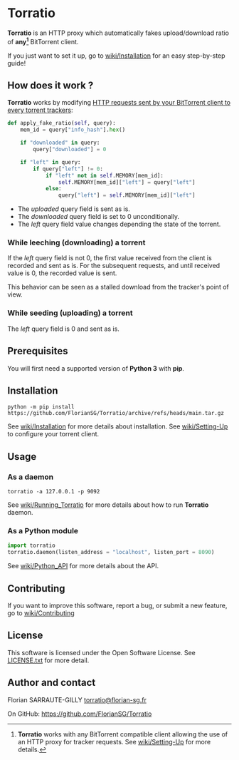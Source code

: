 # Torratio

**Torratio** is an HTTP proxy which automatically fakes upload/download ratio of __any[^1]__ BitTorrent client.

If you just want to set it up, go to [wiki/Installation][2] for an easy step-by-step guide!


## How does it work ?

**Torratio** works by modifying [HTTP requests sent by your BitTorrent client to every torrent trackers][1]:

```py
def apply_fake_ratio(self, query):
    mem_id = query["info_hash"].hex()

    if "downloaded" in query:
        query["downloaded"] = 0

    if "left" in query:
        if query["left"] != 0:
            if "left" not in self.MEMORY[mem_id]:
                self.MEMORY[mem_id]["left"] = query["left"]
            else:
                query["left"] = self.MEMORY[mem_id]["left"]
```

- The *uploaded* query field is sent as is.
- The *downloaded* query field is set to 0 unconditionally.
- The *left* query field value changes depending the state of the torrent.


### While leeching (downloading) a torrent

If the *left* query field is not 0, the first value received from the client is recorded and sent as is.
For the subsequent requests, and until received value is 0, the recorded value is sent.

This behavior can be seen as a stalled download from the tracker's point of view.


### While seeding (uploading) a torrent

The *left* query field is 0 and sent as is.


## Prerequisites

You will first need a supported version of **Python 3** with **pip**.


## Installation

`python -m pip install https://github.com/FlorianSG/Torratio/archive/refs/heads/main.tar.gz`

See [wiki/Installation][2] for more details about installation.
See [wiki/Setting-Up][3] to configure your torrent client.


## Usage

### As a daemon

`torratio -a 127.0.0.1 -p 9092`

See [wiki/Running_Torratio][4] for more details about how to run **Torratio** daemon.


### As a Python module

```py
import torratio
torratio.daemon(listen_address = "localhost", listen_port = 8090)
```

See [wiki/Python_API][5] for more details about the API.


## Contributing

If you want to improve this software, report a bug, or submit a new feature, go to [wiki/Contributing][6]


## License

This software is licensed under the Open Software License. See [LICENSE.txt][7] for more detail.


## Author and contact

Florian SARRAUTE-GILLY <torratio@florian-sg.fr>

On GitHub: <https://github.com/FlorianSG/Torratio>


[^1]: **Torratio** works with any BitTorrent compatible client allowing the use of an HTTP proxy for tracker requests. See [wiki/Setting-Up][3] for more details.


[1]: https://wiki.theory.org/BitTorrent_Tracker_Protocol
[2]: https://github.com/FlorianSG/Torratio/wiki/Installation
[3]: https://github.com/FlorianSG/Torratio/wiki/Setting-Up
[4]: https://github.com/FlorianSG/Torratio/wiki/Running_Torratio
[5]: https://github.com/FlorianSG/Torratio/wiki/Python_API
[6]: https://github.com/FlorianSG/Torratio/wiki/Contributing
[7]: https://github.com/FlorianSG/Torratio/blob/main/LICENCE.txt
